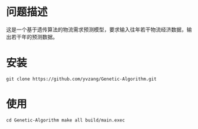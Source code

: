 # 问题描述
这是一个基于遗传算法的物流需求预测模型，要求输入往年若干物流经济数据，输出若干年的预测数据。
# 安装
`git clone https://github.com/yvzang/Genetic-Algorithm.git`
# 使用
`cd Genetic-Algorithm
make all
build/main.exec
`
